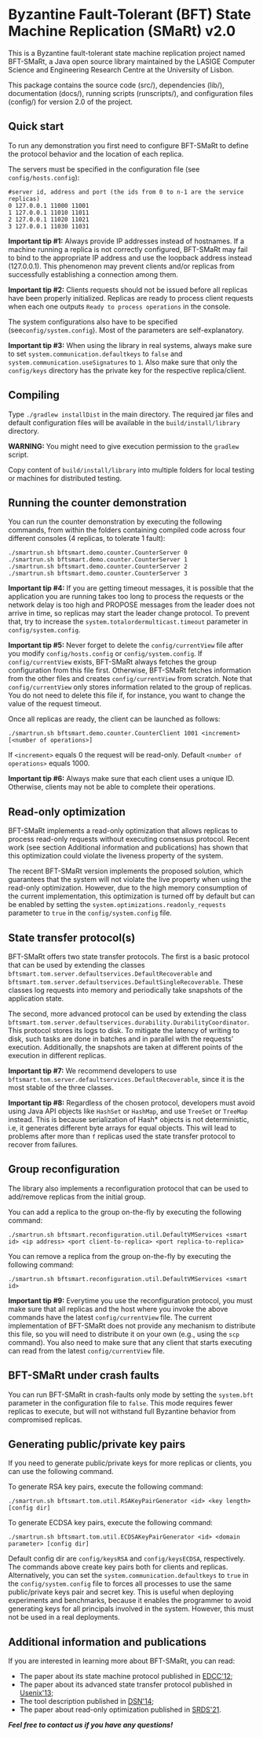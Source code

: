 # Byzantine Fault-Tolerant (BFT) State Machine Replication (SMaRt) v2.0

This is a Byzantine fault-tolerant state machine replication project named BFT-SMaRt, a Java open source library maintained by the LASIGE Computer Science and Engineering Research Centre at the University of Lisbon.

This package contains the source code (src/), dependencies (lib/), documentation (docs/), running scripts (runscripts/), and configuration files (config/) for version 2.0 of the project.

## Quick start

To run any demonstration you first need to configure BFT-SMaRt to define the protocol behavior and the location of each replica.

The servers must be specified in the configuration file (see `config/hosts.config`):

```
#server id, address and port (the ids from 0 to n-1 are the service replicas) 
0 127.0.0.1 11000 11001
1 127.0.0.1 11010 11011
2 127.0.0.1 11020 11021
3 127.0.0.1 11030 11031
```

**Important tip #1:** Always provide IP addresses instead of hostnames. If a machine running a replica is not correctly configured, BFT-SMaRt may fail to bind to the appropriate IP address and use the loopback address instead (127.0.0.1). This phenomenon may prevent clients and/or replicas from successfully establishing a connection among them.

**Important tip #2:** Clients requests should not be issued before all replicas have been properly initialized. Replicas are ready to process client requests when each one outputs `Ready to process operations` in the console.

The system configurations also have to be specified (see`config/system.config`). Most of the parameters are self-explanatory.

**Important tip #3:** When using the library in real systems, always make sure to set `system.communication.defaultkeys` to `false` and `system.communication.useSignatures` to `1`. Also make sure that only the `config/keys` directory has the private key for the respective replica/client.

## Compiling

Type `./gradlew installDist` in the main directory. The required jar files and default configuration files will be available in the `build/install/library` directory.

**WARNING:** You might need to give execution permission to the `gradlew` script.

Copy content of `build/install/library` into multiple folders for local testing or machines for distributed testing.

## Running the counter demonstration
You can run the counter demonstration by executing the following commands, from within the folders containing compiled code across four different consoles (4 replicas, to tolerate 1 fault):

```
./smartrun.sh bftsmart.demo.counter.CounterServer 0
./smartrun.sh bftsmart.demo.counter.CounterServer 1
./smartrun.sh bftsmart.demo.counter.CounterServer 2
./smartrun.sh bftsmart.demo.counter.CounterServer 3
```

**Important tip #4:** If you are getting timeout messages, it is possible that the application you are running takes too long to process the requests or the network delay is too high and PROPOSE messages from the leader does not arrive in time, so replicas may start the leader change protocol. To prevent that, try to increase the `system.totalordermulticast.timeout` parameter in `config/system.config`.

**Important tip #5:** Never forget to delete the `config/currentView` file after you modify `config/hosts.config` or `config/system.config`. If `config/currentView` exists, BFT-SMaRt always fetches the group configuration from this file first. Otherwise, BFT-SMaRt fetches information from the other files and creates `config/currentView` from scratch. Note that `config/currentView` only stores information related to the group of replicas. You do not need to delete this file if, for instance, you want to change the value of the request timeout.

Once all replicas are ready, the client can be launched as follows:

```
./smartrun.sh bftsmart.demo.counter.CounterClient 1001 <increment> [<number of operations>]
```

If `<increment>` equals 0 the request will be read-only. Default `<number of operations>` equals 1000.

**Important tip #6:** Always make sure that each client uses a unique ID. Otherwise, clients may not be able to complete their operations.

## Read-only optimization

BFT-SMaRt implements a read-only optimization that allows replicas to process read-only requests without executing consensus protocol.
Recent work (see section Additional information and publications) has shown that this optimization could violate the liveness property of the system.

The recent BFT-SMaRt version implements the proposed solution, which guarantees that the system will not violate the live property when using the read-only optimization.
However, due to the high memory consumption of the current implementation, this optimization is turned off by default but can be enabled by setting the `system.optimizations.readonly_requests` parameter to `true` in the `config/system.config` file.


## State transfer protocol(s)

BFT-SMaRt offers two state transfer protocols. The first is a basic protocol that can be used by extending the classes `bftsmart.tom.server.defaultservices.DefaultRecoverable` and `bftsmart.tom.server.defaultservices.DefaultSingleRecoverable`. These classes log requests into memory and periodically take snapshots of the application state.

The second, more advanced protocol can be used by extending the class 
`bftsmart.tom.server.defaultservices.durability.DurabilityCoordinator`. This protocol stores its logs to disk. To mitigate the latency of writing to disk, such tasks are done in batches and in parallel with the requests' execution. Additionally, the snapshots are taken at different points of the execution in different replicas.

**Important tip #7:** We recommend developers to use `bftsmart.tom.server.defaultservices.DefaultRecoverable`, since it is the most stable of the three classes.

**Important tip #8:** Regardless of the chosen protocol, developers must avoid using Java API objects like `HashSet` or `HashMap`, and use `TreeSet` or `TreeMap` instead. This is because serialization of Hash* objects is not deterministic, i.e, it generates different byte arrays for equal objects. This will lead to problems after more than `f` replicas used the state transfer protocol to recover from failures.

## Group reconfiguration

The library also implements a reconfiguration protocol that can be used to add/remove replicas from the initial group.

You can add a replica to the group on-the-fly by executing the following command:
```
./smartrun.sh bftsmart.reconfiguration.util.DefaultVMServices <smart id> <ip address> <port client-to-replica> <port replica-to-replica>
```

You can remove a replica from the group on-the-fly by executing the following command:
```
./smartrun.sh bftsmart.reconfiguration.util.DefaultVMServices <smart id>
```

**Important tip #9:** Everytime you use the reconfiguration protocol, you must make sure that all replicas and the host where you invoke the above commands have the latest `config/currentView` file. The current implementation of BFT-SMaRt does not provide any mechanism to distribute this file, so you will need to distribute it on your own (e.g., using the `scp` command). You also need to make sure that any client that starts executing can read from the latest `config/currentView` file.

## BFT-SMaRt under crash faults

You can run BFT-SMaRt in crash-faults only mode by setting the `system.bft` parameter in the configuration file to `false`. This mode requires fewer replicas to execute, but will not withstand full Byzantine behavior from compromised replicas.

## Generating public/private key pairs

If you need to generate public/private keys for more replicas or clients, you can use the following command.

To generate RSA key pairs, execute the following command:
```
./smartrun.sh bftsmart.tom.util.RSAKeyPairGenerator <id> <key length> [config dir]
```

To generate ECDSA key pairs, execute the following command:
```
./smartrun.sh bftsmart.tom.util.ECDSAKeyPairGenerator <id> <domain parameter> [config dir]
```
Default config dir are `config/keysRSA` and `config/keysECDSA`, respectively.
The commands above create key pairs both for clients and replicas. Alternatively, you can set the `system.communication.defaultkeys` to `true` in the `config/system.config` file to forces all processes to use the same public/private keys pair and secret key. This is useful when deploying experiments and benchmarks, because it enables the programmer to avoid generating keys for all principals involved in the system. However, this must not be used in a real deployments.

## Additional information and publications

If you are interested in learning more about BFT-SMaRt, you can read:

- The paper about its state machine protocol published in [EDCC'12](http://www.di.fc.ul.pt/~bessani/publications/edcc12-modsmart.pdf);
- The paper about its advanced state transfer protocol published in [Usenix'13](http://www.di.fc.ul.pt/~bessani/publications/usenix13-dsmr.pdf);
- The tool description published in [DSN'14](http://www.di.fc.ul.pt/~bessani/publications/dsn14-bftsmart.pdf);
- The paper about read-only optimization published in [SRDS'21](https://arxiv.org/pdf/2107.11144).

***Feel free to contact us if you have any questions!***
